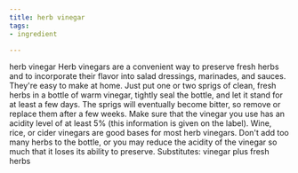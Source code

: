```yaml
---
title: herb vinegar
tags:
- ingredient

---
```

herb vinegar Herb vinegars are a convenient way to preserve fresh herbs and to incorporate their flavor into salad dressings, marinades, and sauces. They're easy to make at home. Just put one or two sprigs of clean, fresh herbs in a bottle of warm vinegar, tightly seal the bottle, and let it stand for at least a few days. The sprigs will eventually become bitter, so remove or replace them after a few weeks. Make sure that the vinegar you use has an acidity level of at least 5% (this information is given on the label). Wine, rice, or cider vinegars are good bases for most herb vinegars. Don't add too many herbs to the bottle, or you may reduce the acidity of the vinegar so much that it loses its ability to preserve. Substitutes: vinegar plus fresh herbs
